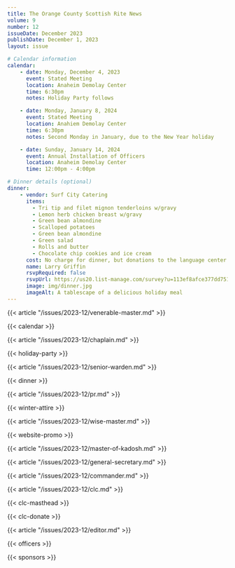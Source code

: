 ```yaml
---
title: The Orange County Scottish Rite News
volume: 9
number: 12
issueDate: December 2023
publishDate: December 1, 2023
layout: issue

# Calendar information
calendar:
    - date: Monday, December 4, 2023
      event: Stated Meeting
      location: Anaheim Demolay Center
      time: 6:30pm
      notes: Holiday Party follows

    - date: Monday, January 8, 2024
      event: Stated Meeting
      location: Anahiem Demolay Center
      time: 6:30pm
      notes: Second Monday in January, due to the New Year holiday

    - date: Sunday, January 14, 2024
      event: Annual Installation of Officers
      location: Anaheim Demolay Center
      time: 12:00pm - 4:00pm

# Dinner details (optional)
dinner:
    - vendor: Surf City Catering
      items:
        - Tri tip and filet mignon tenderloins w/gravy
        - Lemon herb chicken breast w/gravy
        - Green bean almondine
        - Scalloped potatoes
        - Green bean almondine
        - Green salad
        - Rolls and butter
        - Chocolate chip cookies and ice cream
      cost: No charge for dinner, but donations to the language center are greatly appreciated
      name: Larry Griffin
      rsvpRequired: false
      rsvpUrl: https://us20.list-manage.com/survey?u=113ef8afce377dd751cdbb0ca&id=5857c223d7&attribution=false
      image: img/dinner.jpg
      imageAlt: A tablescape of a delicious holiday meal
---
```


<!-- {{< article "/issues/2023-12/clc.md" >}} -->

{{< article "/issues/2023-12/venerable-master.md" >}}

{{< calendar >}}

{{< article "/issues/2023-12/chaplain.md" >}}

{{< holiday-party >}}

{{< article "/issues/2023-12/senior-warden.md" >}}

{{< dinner >}}

{{< article "/issues/2023-12/pr.md" >}}

{{< winter-attire >}}

{{< article "/issues/2023-12/wise-master.md" >}}

{{< website-promo >}}

{{< article "/issues/2023-12/master-of-kadosh.md" >}}

{{< article "/issues/2023-12/general-secretary.md" >}}

{{< article "/issues/2023-12/commander.md" >}}

{{< article "/issues/2023-12/clc.md" >}}

{{< clc-masthead >}}

{{< clc-donate >}}

{{< article "/issues/2023-12/editor.md" >}}

{{< officers >}}

{{< sponsors >}}
